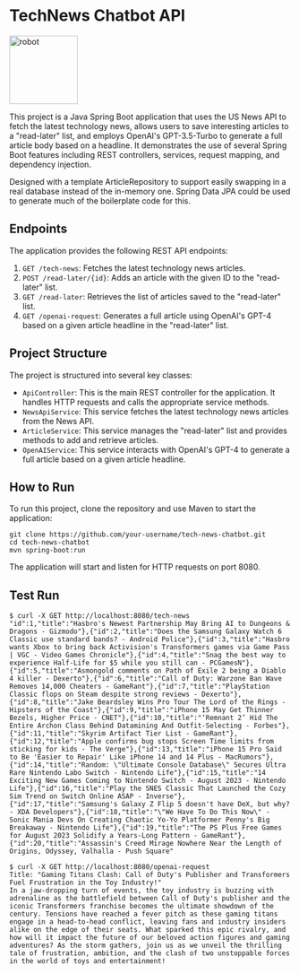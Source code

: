 # TechNews Chatbot API
<img width="122" alt="robot" src="https://github.com/V-Bala/ai-news-spring-boot-app/assets/10373409/078c7979-4ab8-4b6b-96c6-7011ae4d1a84">

This project is a Java Spring Boot application that uses the US News API to fetch the latest technology news, allows users to save interesting articles to a "read-later" list, and employs OpenAI's GPT-3.5-Turbo to generate a full article body based on a headline. It demonstrates the use of several Spring Boot features including REST controllers, services, request mapping, and dependency injection.

Designed with a template ArticleRepository to support easily swapping in a real database instead of the in-memory one. Spring Data JPA could be used to generate much of the boilerplate code for this.

## Endpoints

The application provides the following REST API endpoints:

1. `GET /tech-news`: Fetches the latest technology news articles.
2. `POST /read-later/{id}`: Adds an article with the given ID to the "read-later" list.
3. `GET /read-later`: Retrieves the list of articles saved to the "read-later" list.
4. `GET /openai-request`: Generates a full article using OpenAI's GPT-4 based on a given article headline in the "read-later" list.

## Project Structure

The project is structured into several key classes:

- `ApiController`: This is the main REST controller for the application. It handles HTTP requests and calls the appropriate service methods.
- `NewsApiService`: This service fetches the latest technology news articles from the News API.
- `ArticleService`: This service manages the "read-later" list and provides methods to add and retrieve articles.
- `OpenAIService`: This service interacts with OpenAI's GPT-4 to generate a full article based on a given article headline.

## How to Run

To run this project, clone the repository and use Maven to start the application:
```
git clone https://github.com/your-username/tech-news-chatbot.git
cd tech-news-chatbot
mvn spring-boot:run
```
The application will start and listen for HTTP requests on port 8080.

## Test Run
```
$ curl -X GET http://localhost:8080/tech-news
"id":1,"title":"Hasbro's Newest Partnership May Bring AI to Dungeons & Dragons - Gizmodo"},{"id":2,"title":"Does the Samsung Galaxy Watch 6 Classic use standard bands? - Android Police"},{"id":3,"title":"Hasbro wants Xbox to bring back Activision's Transformers games via Game Pass | VGC - Video Games Chronicle"},{"id":4,"title":"Snag the best way to experience Half-Life for $5 while you still can - PCGamesN"},{"id":5,"title":"Asmongold comments on Path of Exile 2 being a Diablo 4 killer - Dexerto"},{"id":6,"title":"Call of Duty: Warzone Ban Wave Removes 14,000 Cheaters - GameRant"},{"id":7,"title":"PlayStation Classic flops on Steam despite strong reviews - Dexerto"},{"id":8,"title":"Jake Beardsley Wins Pro Tour The Lord of the Rings - Hipsters of the Coast"},{"id":9,"title":"iPhone 15 May Get Thinner Bezels, Higher Price - CNET"},{"id":10,"title":"‘Remnant 2’ Hid The Entire Archon Class Behind Datamining And Outfit-Selecting - Forbes"},{"id":11,"title":"Skyrim Artifact Tier List - GameRant"},{"id":12,"title":"Apple confirms bug stops Screen Time limits from sticking for kids - The Verge"},{"id":13,"title":"iPhone 15 Pro Said to Be 'Easier to Repair' Like iPhone 14 and 14 Plus - MacRumors"},{"id":14,"title":"Random: \"Ultimate Console Database\" Secures Ultra Rare Nintendo Labo Switch - Nintendo Life"},{"id":15,"title":"14 Exciting New Games Coming to Nintendo Switch - August 2023 - Nintendo Life"},{"id":16,"title":"Play the SNES Classic That Launched the Cozy Sim Trend on Switch Online ASAP - Inverse"},{"id":17,"title":"Samsung's Galaxy Z Flip 5 doesn't have DeX, but why? - XDA Developers"},{"id":18,"title":"\"We Have To Do This Now\" - Sonic Mania Devs On Creating Chaotic Yo-Yo Platformer Penny's Big Breakaway - Nintendo Life"},{"id":19,"title":"The PS Plus Free Games for August 2023 Solidify a Years-Long Pattern - GameRant"},{"id":20,"title":"Assassin's Creed Mirage Nowhere Near the Length of Origins, Odyssey, Valhalla - Push Square"

$ curl -X GET http://localhost:8080/openai-request
Title: "Gaming Titans Clash: Call of Duty's Publisher and Transformers Fuel Frustration in the Toy Industry!"
In a jaw-dropping turn of events, the toy industry is buzzing with adrenaline as the battlefield between Call of Duty's publisher and the iconic Transformers franchise becomes the ultimate showdown of the century. Tensions have reached a fever pitch as these gaming titans engage in a head-to-head conflict, leaving fans and industry insiders alike on the edge of their seats. What sparked this epic rivalry, and how will it impact the future of our beloved action figures and gaming adventures? As the storm gathers, join us as we unveil the thrilling tale of frustration, ambition, and the clash of two unstoppable forces in the world of toys and entertainment!
```
